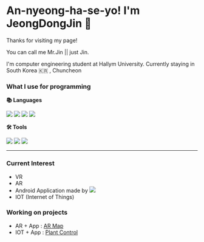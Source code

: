 # An-nyeong-ha-se-yo! I'm JeongDongJin 👋

Thanks for visiting my page!

You can call me Mr.Jin || just Jin.

I'm computer engineering student at Hallym University. Currently staying in South Korea 🇰🇷 , Chuncheon

### What I use for programming

 **📚 Languages**
  <div>
  <img src="http://is.am/58qw"/>
  <img src = "https://img.shields.io/badge/C-A8B9CC?style=for-the-badge&logo=c&logoColor=white"/>
  <img src = "https://img.shields.io/badge/C Sharp-239120?style=for-the-badge&logo=Csharp&logoColor=white"/>
  <img src = "https://img.shields.io/badge/Python-3776AB?style=for-the-badge&logo=Python&logoColor=white"/>
  </div>
  
 **🛠 Tools**
<div>
  <img src = "https://img.shields.io/badge/Unity-black?style=for-the-badge&logo=unity"/>
  <img src = "https://img.shields.io/badge/Android Studio-3DBD84?style=for-the-badge&logo=android&logoColor=ffffff"/>
  <img src = "https://img.shields.io/badge/Arduino-00979D?style=for-the-badge&logo=Arduino&logoColor=ffffff"/>
</div>

___

### Current Interest
  - VR
  - AR
  - Android Application made by <img src = "https://img.shields.io/badge/Kotlin-7F52FF?style=flat-square&logo=kotlin&logoColor=ffffff"/>
  - IOT (Internet of Things)

### Working on projects
  - AR + App : [AR Map](https://github.com/Jin1751/ARmap)
  - IOT + App : [Plant Control](https://github.com/Jin1751/PlantControlKotlin)
<!--
**Jin1751/Jin1751** is a ✨ _special_ ✨ repository because its `README.md` (this file) appears on your GitHub profile.

Here are some ideas to get you started:

- 🔭 I’m currently working on ...
- 🌱 I’m currently learning ...
- 👯 I’m looking to collaborate on ...
- 🤔 I’m looking for help with ...
- 💬 Ask me about ...
- 📫 How to reach me: ...
- 😄 Pronouns: ...
- ⚡ Fun fact: ...
-->
